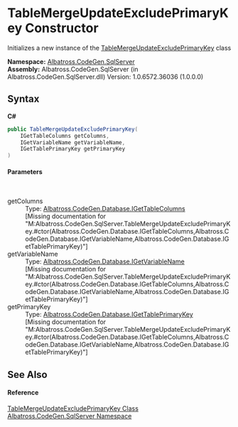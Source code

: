 # TableMergeUpdateExcludePrimaryKey Constructor 
 

Initializes a new instance of the <a href="D8FF1092.md">TableMergeUpdateExcludePrimaryKey</a> class

**Namespace:**&nbsp;<a href="9727DDEC.md">Albatross.CodeGen.SqlServer</a><br />**Assembly:**&nbsp;Albatross.CodeGen.SqlServer (in Albatross.CodeGen.SqlServer.dll) Version: 1.0.6572.36036 (1.0.0.0)

## Syntax

**C#**<br />
``` C#
public TableMergeUpdateExcludePrimaryKey(
	IGetTableColumns getColumns,
	IGetVariableName getVariableName,
	IGetTablePrimaryKey getPrimaryKey
)
```


#### Parameters
&nbsp;<dl><dt>getColumns</dt><dd>Type: <a href="5B003BE5.md">Albatross.CodeGen.Database.IGetTableColumns</a><br />\[Missing <param name="getColumns"/> documentation for "M:Albatross.CodeGen.SqlServer.TableMergeUpdateExcludePrimaryKey.#ctor(Albatross.CodeGen.Database.IGetTableColumns,Albatross.CodeGen.Database.IGetVariableName,Albatross.CodeGen.Database.IGetTablePrimaryKey)"\]</dd><dt>getVariableName</dt><dd>Type: <a href="8022CD59.md">Albatross.CodeGen.Database.IGetVariableName</a><br />\[Missing <param name="getVariableName"/> documentation for "M:Albatross.CodeGen.SqlServer.TableMergeUpdateExcludePrimaryKey.#ctor(Albatross.CodeGen.Database.IGetTableColumns,Albatross.CodeGen.Database.IGetVariableName,Albatross.CodeGen.Database.IGetTablePrimaryKey)"\]</dd><dt>getPrimaryKey</dt><dd>Type: <a href="E6BEDFFE.md">Albatross.CodeGen.Database.IGetTablePrimaryKey</a><br />\[Missing <param name="getPrimaryKey"/> documentation for "M:Albatross.CodeGen.SqlServer.TableMergeUpdateExcludePrimaryKey.#ctor(Albatross.CodeGen.Database.IGetTableColumns,Albatross.CodeGen.Database.IGetVariableName,Albatross.CodeGen.Database.IGetTablePrimaryKey)"\]</dd></dl>

## See Also


#### Reference
<a href="D8FF1092.md">TableMergeUpdateExcludePrimaryKey Class</a><br /><a href="9727DDEC.md">Albatross.CodeGen.SqlServer Namespace</a><br />